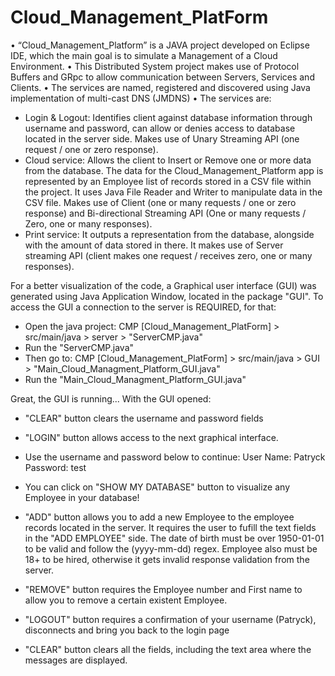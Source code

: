 # Cloud_Management_PlatForm
 
•	“Cloud_Management_Platform” is a JAVA project developed on Eclipse IDE, which the main goal is to simulate a Management of a Cloud Environment. 
•	This Distributed System project makes use of Protocol Buffers and GRpc to allow communication between Servers, Services and Clients. 
•	The services are named, registered and discovered using Java implementation of multi-cast DNS (JMDNS)
•	The services are:
 -	Login & Logout: Identifies client against database information through username and password, can allow or denies access to database located in the server side. Makes use of Unary Streaming API (one request / one or zero response).
 -	Cloud service: Allows the client to Insert or Remove one or more data from the database. The data for the Cloud_Management_Platform app is represented by an Employee list of records stored in a CSV file within the project. It uses Java File Reader and Writer to manipulate data in the CSV file. Makes use of Client (one or many requests / one or zero response) and Bi-directional Streaming API (One or many requests / Zero, one or many responses).
 -	Print service: It outputs a representation from the database, alongside with the amount of data stored in there. It makes use of Server streaming API (client makes one request / receives zero, one or many responses).

For a better visualization of the code, a Graphical user interface (GUI) was generated using Java Application Window, located in the package "GUI".
To access the GUI a connection to the server is REQUIRED, for that:
 - Open the java project: CMP [Cloud_Management_PlatForm] > src/main/java > server > "ServerCMP.java"
 - Run the "ServerCMP.java"
 - Then go to: CMP [Cloud_Management_PlatForm] > src/main/java > GUI > "Main_Cloud_Managment_Platform_GUI.java"
 - Run the "Main_Cloud_Managment_Platform_GUI.java"

Great, the GUI is running... With the GUI opened:

 - "CLEAR" button clears the username and password fields
 - "LOGIN" button allows access to the next graphical interface.
 - Use the username and password below to continue:
User Name: Patryck
Password: test

 - You can click on "SHOW MY DATABASE" button to visualize any Employee in your database!
 - "ADD" button allows you to add a new Employee to the employee records located in the server. It requires
the user to fufill the text fields in the "ADD EMPLOYEE" side. The date of birth must be over 1950-01-01 to be valid and follow
the (yyyy-mm-dd) regex. Employee also must be 18+ to be hired, otherwise it gets invalid response validation from the server.
 - "REMOVE" button requires the Employee number and First name to allow you to remove a certain existent Employee. 
 - "LOGOUT" button requires a confirmation of your username (Patryck), disconnects and bring you back to the login page
 - "CLEAR" button clears all the fields, including the text area where the messages are displayed.
